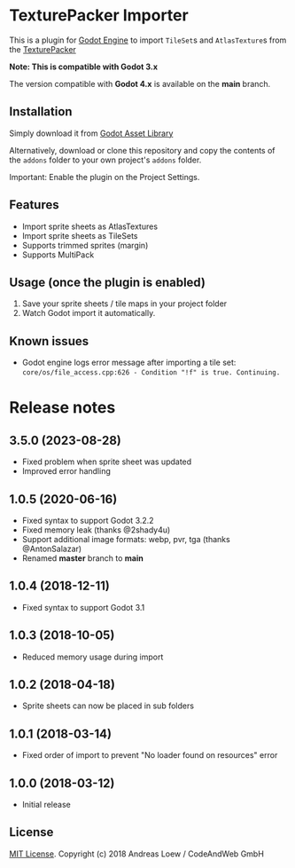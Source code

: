 # TexturePacker Importer

This is a plugin for [Godot Engine](https://godotengine.org) to import
`TileSet`s and `AtlasTexture`s from the [TexturePacker](https://www.codeandweb.com/texturepacker)

**Note: This is compatible with Godot 3.x**

The version compatible with **Godot 4.x** is available on the **main** branch.



## Installation

Simply download it from [Godot Asset Library](https://godotengine.org/asset-library/asset/169)

Alternatively, download or clone this repository and copy the contents of the
`addons` folder to your own project's `addons` folder.

Important: Enable the plugin on the Project Settings.

## Features

* Import sprite sheets as AtlasTextures
* Import sprite sheets as TileSets
* Supports trimmed sprites (margin)
* Supports MultiPack

## Usage (once the plugin is enabled)

1. Save your sprite sheets / tile maps in your project folder
2. Watch Godot import it automatically.

## Known issues

- Godot engine logs error message after importing a tile set:
  `core/os/file_access.cpp:626 - Condition "!f" is true. Continuing.`

# Release notes

## 3.5.0 (2023-08-28)

* Fixed problem when sprite sheet was updated
* Improved error handling

## 1.0.5 (2020-06-16)

* Fixed syntax to support Godot 3.2.2
* Fixed memory leak (thanks @2shady4u)
* Support additional image formats: webp, pvr, tga (thanks @AntonSalazar)
* Renamed **master** branch to **main**

## 1.0.4 (2018-12-11)

* Fixed syntax to support Godot 3.1

## 1.0.3 (2018-10-05)

* Reduced memory usage during import

## 1.0.2 (2018-04-18)

* Sprite sheets can now be placed in sub folders

## 1.0.1 (2018-03-14)

* Fixed order of import to prevent "No loader found on resources" error

## 1.0.0 (2018-03-12)

* Initial release


## License

[MIT License](LICENSE). Copyright (c) 2018 Andreas Loew / CodeAndWeb GmbH
